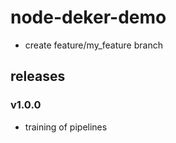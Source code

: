 # node-deker-demo

- create feature/my_feature branch

## releases

### v1.0.0
- training of pipelines
